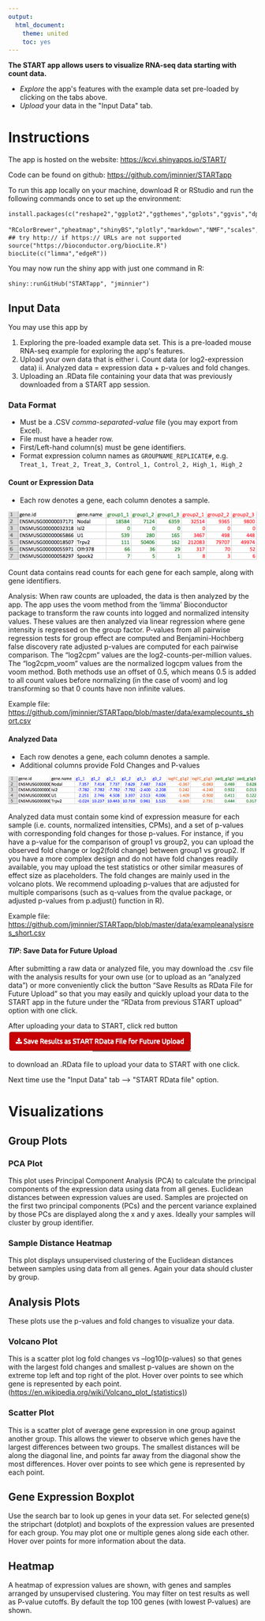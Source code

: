 ```yaml
---
output: 
  html_document: 
    theme: united
    toc: yes
---
```


**The START app allows users to visualize RNA-seq data starting with count data.**

- *Explore* the app's features with the example data set pre-loaded by clicking on the tabs above.
- *Upload* your data in the "Input Data" tab.

# Instructions

The app is hosted on the website: https://kcvi.shinyapps.io/START/ 

Code can be found on github: https://github.com/jminnier/STARTapp

To run this app locally on your machine, download R or RStudio and run the following commands once to set up the environment:

```
install.packages(c("reshape2","ggplot2","ggthemes","gplots","ggvis","dplyr","tidyr","DT",
                   "RColorBrewer","pheatmap","shinyBS","plotly","markdown","NMF","scales","heatmaply"))
## try http:// if https:// URLs are not supported
source("https://bioconductor.org/biocLite.R")
biocLite(c("limma","edgeR"))

```
You may now run the shiny app with just one command in R:

```
shiny::runGitHub("STARTapp", "jminnier")
```

<a name="inputdata"></a> 
## Input Data 

You may use this app by

1. Exploring the pre-loaded example data set. This is a pre-loaded mouse RNA-seq example for exploring the app's features.
2. Upload your own data that is either
    i. Count data (or log2-expression data)
    ii. Analyzed data = expression data + p-values and fold changes.
3. Uploading an .RData file containing your data that was previously downloaded from a START app session.

<a name="dataformat"></a> 
### Data Format 

- Must be a .CSV *comma-separated-value* file (you may export from Excel).
- File must have a header row.
- First/Left-hand column(s) must be gene identifiers.
- Format expression column names as `GROUPNAME_REPLICATE#`, e.g. `Treat_1, Treat_2, Treat_3, Control_1, Control_2, High_1, High_2`


#### Count or Expression Data
- Each row denotes a gene, each column denotes a sample.

![](examplecounts.png)

Count data contains read counts for each gene for each sample, along with gene identifiers.

Analysis: When raw counts are uploaded, the data is then analyzed by the app. The app uses the voom method from the ‘limma’ Bioconductor package to transform the raw counts into logged and normalized intensity values. These values are then analyzed via linear regression where gene intensity is regressed on the group factor. P-values from all pairwise regression tests for group effect are computed and Benjamini-Hochberg false discovery rate adjusted p-values are computed for each pairwise comparison. The “log2cpm” values are the log2-counts-per-million values. The “log2cpm_voom” values are the normalized logcpm values from the voom method.  Both methods use an offset of 0.5, which means 0.5 is added to all count values before normalizing (in the case of voom) and log transforming so that 0 counts have non infinite values.

Example file: https://github.com/jminnier/STARTapp/blob/master/data/examplecounts_short.csv

#### Analyzed Data
- Each row denotes a gene, each column denotes a sample.
- Additional columns provide Fold Changes and P-values

![](exampleanalysisdata.png)


Analyzed data must contain some kind of expression measure for each sample (i.e. counts, normalized intensities, CPMs), and a set of p-values with corresponding fold changes for those p-values. For instance, if you have a p-value for the comparison of group1 vs group2, you can upload the observed fold change or log2(fold change) between group1 vs group2. If you have a more complex design and do not have fold changes readily available, you may upload the test statistics or other similar measures of effect size as placeholders. The fold changes are mainly used in the volcano plots. We recommend uploading p-values that are adjusted for multiple comparisons (such as q-values from the qvalue package, or adjusted p-values from p.adjust() function in R).

Example file: <https://github.com/jminnier/STARTapp/blob/master/data/exampleanalysisres_short.csv>


<a name="rdata"></a> 

#### *TIP*: Save Data for Future Upload

After submitting a raw data or analyzed file, you may download the .csv file with the analysis results for your own use (or to upload as an “analyzed data”) or more conveniently click the button “Save Results as RData File for Future Upload” so that you may easily and quickly upload your data to the START app in the future under the “RData from previous START upload” option with one click. 


After uploading your data to START, click red button
![](ex_click_rdata.png)

to download an .RData file to upload your data to START with one click.

Next time use the "Input Data" tab --> "START RData file" option.


<a name="vis"></a> 
# Visualizations

## Group Plots

<a name="pcaplots"></a>
### PCA Plot

This plot uses Principal Component Analysis (PCA) to calculate the principal components of the expression data using data from all genes. Euclidean distances between expression values are used. Samples are projected on the first two principal components (PCs) and the percent variance explained by those PCs are displayed along the x and y axes. Ideally your samples will cluster by group identifier.

 
### Sample Distance Heatmap

This plot displays unsupervised clustering of the Euclidean distances between samples using data from all genes. Again your data should cluster by group.
 

<a name="analysisplots"></a>
## Analysis Plots

These plots use the p-values and fold changes to visualize your data.

<a name="volcano"></a>
### Volcano Plot

This is a scatter plot log fold changes vs –log10(p-values) so that genes with the largest fold changes and smallest p-values are shown on the extreme top left and top right of the plot. Hover over points to see which gene is represented by each point.
 (<https://en.wikipedia.org/wiki/Volcano_plot_(statistics)>)

 

<a name="scatterplots"></a>
### Scatter Plot

This is a scatter plot of average gene expression in one group against another group. This allows the viewer to observe which genes have the largest differences between two groups. The smallest distances will be along the diagonal line, and points far away from the diagonal show the most differences. Hover over points to see which gene is represented by each point.

 
<a name="boxplots"></a>
## Gene Expression Boxplot

Use the search bar to look up genes in your data set. For selected gene(s) the stripchart (dotplot) and boxplots of the expression values are presented for each group. You may plot one or multiple genes along side each other. Hover over points for more information about the data.

<a name="heatmaps"></a>
## Heatmap

A heatmap of expression values are shown, with genes and samples arranged by unsupervised clustering. You may filter on test results as well as P-value cutoffs. By default the top 100 genes (with lowest P-values) are shown.

